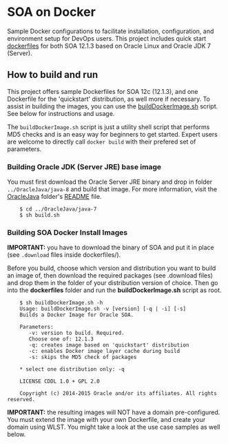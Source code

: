 SOA on Docker
=============
Sample Docker configurations to facilitate installation, configuration, and environment setup for DevOps users. This project includes quick start [dockerfiles](dockerfiles/) for both SOA 12.1.3 based on Oracle Linux and Oracle JDK 7 (Server).

## How to build and run
This project offers sample Dockerfiles for SOA 12c (12.1.3), and one Dockerfile for the 'quickstart' distribution, as well more if necessary. To assist in building the images, you can use the [buildDockerImage.sh](dockerfiles/buildDockerImage.sh) script. See below for instructions and usage.

The `buildDockerImage.sh` script is just a utility shell script that performs MD5 checks and is an easy way for beginners to get started. Expert users are welcome to directly call `docker build` with their prefered set of parameters.

### Building Oracle JDK (Server JRE) base image
You must first download the Oracle Server JRE binary and drop in folder `../OracleJava/java-8` and build that image. For more information, visit the [OracleJava](../OracleJava) folder's [README](../OracleJava/README.md) file.

        $ cd ../OracleJava/java-7
        $ sh build.sh

### Building SOA Docker Install Images
**IMPORTANT:** you have to download the binary of SOA and put it in place (see `.download` files inside dockerfiles/<version>).

Before you build, choose which version and distribution you want to build an image of, then download the required packages (see .download files) and drop them in the folder of your distribution version of choice. Then go into the **dockerfiles** folder and run the **buildDockerImage.sh** script as root.

        $ sh buildDockerImage.sh -h
        Usage: buildDockerImage.sh -v [version] [-q | -i] [-s]
        Builds a Docker Image for Oracle SOA.

        Parameters:
           -v: version to build. Required.
           Choose one of: 12.1.3  
           -q: creates image based on 'quickstart' distribution
           -c: enables Docker image layer cache during build
           -s: skips the MD5 check of packages

        * select one distribution only: -q

        LICENSE CDDL 1.0 + GPL 2.0

        Copyright (c) 2014-2015 Oracle and/or its affiliates. All rights reserved.

**IMPORTANT:** the resulting images will NOT have a domain pre-configured. You must extend the image with your own Dockerfile, and create your domain using WLST. You might take a look at the use case samples as well below.
